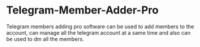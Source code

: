 # Telegram-Member-Adder-Pro
Telegram members adding pro software can be used to add members to the account, can manage all the telegram account at a same time and also can be used to dm all the members.
